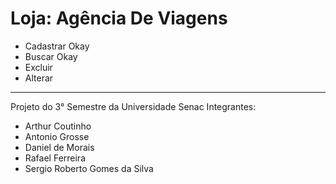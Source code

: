 # Loja: Agência De Viagens
- Cadastrar Okay
- Buscar Okay
- Excluir
- Alterar
--------------------------------------------
Projeto do 3° Semestre da Universidade Senac
Integrantes:
- Arthur Coutinho
- Antonio Grosse
- Daniel de Morais
- Rafael Ferreira
- Sergio Roberto Gomes da Silva

